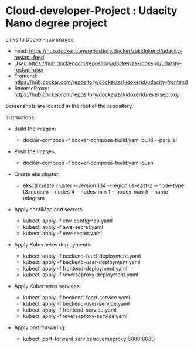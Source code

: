# Cloud-developer-Project : Udacity Nano degree project

Links to Docker-hub images: 
  - Feed: https://hub.docker.com/repository/docker/zakidokerid/udacity-restapi-feed
  - User: https://hub.docker.com/repository/docker/zakidokerid/udacity-restapi-user 
  - Frontend: https://hub.docker.com/repository/docker/zakidokerid/udacity-frontend 
  - ReverseProxy: https://hub.docker.com/repository/docker/zakidokerid/reverseproxy

Screenshots are located in the root of the repository.

Instructions: 
  - Build the images: 
      - docker-compose -f docker-compose-build.yaml build --parallel 
  - Push the images: 
      - docker-compose -f docker-compose-build.yaml push
    
  - Create eks cluster: 
    - eksctl create cluster   --version 1.14   --region us-east-2   --node-type t3.medium   --nodes 4   --nodes-min 1   --nodes-max 5   --name udagram

  - Apply confiMap and secrets: 
    - kubectl apply -f env-configmap.yaml
    - kubectl apply -f aws-secret.yaml
    - kubectl apply -f env-secret.yaml 

  - Apply Kubernetes deployments:
    - kubectl apply -f beckend-feed-deployment.yaml 
    - kubectl apply -f beckend-user-deployment.yaml
    - kubectl apply -f frontend-deployment.yaml
    - kubectl apply -f reverseproxy-deployment.yaml

  - Apply Kubernetes services:
    - kubectl apply -f beckend-feed-service.yaml 
    - kubectl apply -f beckend-user-service.yaml
    - kubectl apply -f frontend-service.yaml
    - kubectl apply -f reverseproxy-service.yaml
  
  - Apply port forwaring:
    - kubectl port-forward service/reverseproxy 8080:8080
    
    
